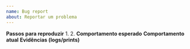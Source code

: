 ```yaml
---
name: Bug report
about: Reportar um problema
---
```


**Passos para reproduzir**
1.
2.
**Comportamento esperado**
**Comportamento atual**
**Evidências (logs/prints)**
